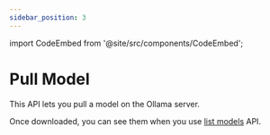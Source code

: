 ```yaml
---
sidebar_position: 3
---
```


import CodeEmbed from '@site/src/components/CodeEmbed';

# Pull Model

This API lets you pull a model on the Ollama server.

<CodeEmbed
src='https://raw.githubusercontent.com/ollama4j/ollama4j-examples/refs/heads/main/src/main/java/io/github/ollama4j/examples/PullModel.java'>
</CodeEmbed>

Once downloaded, you can see them when you use [list models](./list-models) API.
